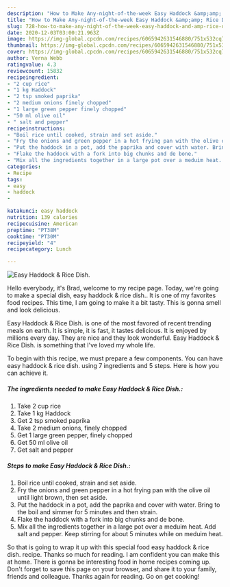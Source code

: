 ```yaml
---
description: "How to Make Any-night-of-the-week Easy Haddock &amp;amp; Rice Dish."
title: "How to Make Any-night-of-the-week Easy Haddock &amp;amp; Rice Dish."
slug: 728-how-to-make-any-night-of-the-week-easy-haddock-and-amp-rice-dish
date: 2020-12-03T03:00:21.963Z
image: https://img-global.cpcdn.com/recipes/6065942631546880/751x532cq70/easy-haddock-rice-dish-recipe-main-photo.jpg
thumbnail: https://img-global.cpcdn.com/recipes/6065942631546880/751x532cq70/easy-haddock-rice-dish-recipe-main-photo.jpg
cover: https://img-global.cpcdn.com/recipes/6065942631546880/751x532cq70/easy-haddock-rice-dish-recipe-main-photo.jpg
author: Verna Webb
ratingvalue: 4.3
reviewcount: 15832
recipeingredient:
- "2 cup rice"
- "1 kg Haddock"
- "2 tsp smoked paprika"
- "2 medium onions finely chopped"
- "1 large green pepper finely chopped"
- "50 ml olive oil"
- " salt and pepper"
recipeinstructions:
- "Boil rice until cooked, strain and set aside."
- "Fry the onions and green pepper in a hot frying pan with the olive oil until light brown, then set aside."
- "Put the haddock in a pot, add the paprika and cover with water. Bring to the boil and simmer for 5 minutes and then strain."
- "Flake the haddock with a fork into big chunks and de bone."
- "Mix all the ingredients together in a large pot over a meduim heat. Add salt and pepper. Keep stirring for about 5 minutes while on meduim heat."
categories:
- Recipe
tags:
- easy
- haddock
- 

katakunci: easy haddock  
nutrition: 139 calories
recipecuisine: American
preptime: "PT38M"
cooktime: "PT30M"
recipeyield: "4"
recipecategory: Lunch

---
```



![Easy Haddock &amp; Rice Dish.](https://img-global.cpcdn.com/recipes/6065942631546880/751x532cq70/easy-haddock-rice-dish-recipe-main-photo.jpg)

Hello everybody, it's Brad, welcome to my recipe page. Today, we're going to make a special dish, easy haddock &amp; rice dish.. It is one of my favorites food recipes. This time, I am going to make it a bit tasty. This is gonna smell and look delicious.

Easy Haddock &amp; Rice Dish. is one of the most favored of recent trending meals on earth. It is simple, it is fast, it tastes delicious. It is enjoyed by millions every day. They are nice and they look wonderful. Easy Haddock &amp; Rice Dish. is something that I've loved my whole life.




To begin with this recipe, we must prepare a few components. You can have easy haddock &amp; rice dish. using 7 ingredients and 5 steps. Here is how you can achieve it.

<!--inarticleads1-->

##### The ingredients needed to make Easy Haddock &amp; Rice Dish.:

1. Take 2 cup rice
1. Take 1 kg Haddock
1. Get 2 tsp smoked paprika
1. Take 2 medium onions, finely chopped
1. Get 1 large green pepper, finely chopped
1. Get 50 ml olive oil
1. Get  salt and pepper




<!--inarticleads2-->

##### Steps to make Easy Haddock &amp; Rice Dish.:

1. Boil rice until cooked, strain and set aside.
1. Fry the onions and green pepper in a hot frying pan with the olive oil until light brown, then set aside.
1. Put the haddock in a pot, add the paprika and cover with water. Bring to the boil and simmer for 5 minutes and then strain.
1. Flake the haddock with a fork into big chunks and de bone.
1. Mix all the ingredients together in a large pot over a meduim heat. Add salt and pepper. Keep stirring for about 5 minutes while on meduim heat.




So that is going to wrap it up with this special food easy haddock &amp; rice dish. recipe. Thanks so much for reading. I am confident you can make this at home. There is gonna be interesting food in home recipes coming up. Don't forget to save this page on your browser, and share it to your family, friends and colleague. Thanks again for reading. Go on get cooking!
